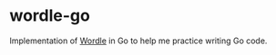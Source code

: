 # wordle-go

Implementation of [Wordle](https://www.powerlanguage.co.uk/wordle/) in Go to
help me practice writing Go code.
